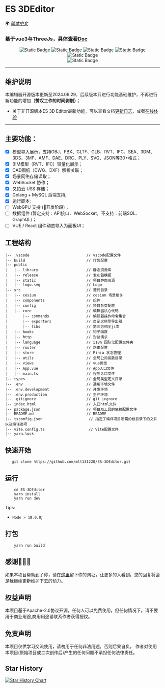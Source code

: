 # ES 3DEditor

🌍
*[简体中文](README.md)*

### 基于vue3与ThreeJs，具体查看[Doc](http://editor-doc.mhbdng.cn/)

<div style="text-align: center">

![Static Badge](https://img.shields.io/badge/Vue-3.3.4-green)
![Static Badge](https://img.shields.io/badge/NaiveUI-2.34.4-green)
![Static Badge](https://img.shields.io/badge/ThreeJS-r163-8732D7)
![Static Badge](https://img.shields.io/badge/Cesium-1.107.0-8732D7)
![Static Badge](https://img.shields.io/badge/UnoCSS-0.46.5-8732D7)
<br />
![Static Badge](https://img.shields.io/badge/license-MIT-blue)

</div>

***

## 维护说明
本编辑器开源版本更新至2024.06.29，后续版本只进行功能基础维护，不再进行新功能的增加<b>（赞叹工作的时间剥削）</b>；
* 关于非开源版本ES 3D Editor最新功能，可以查看文档[更新日志](http://editor-doc.mhbdng.cn/update/logs/)，或者[在线体验](https://editor.mhbdng.cn/)

***

## 主要功能：
- [x] 模型导入展示，支持OBJ、FBX、GLTF、GLB、RVT、IFC、SEA、3DM、3DS、3MF、AMF、DAE、DRC、PLY、SVG、JSON等30+格式；
- [x] BIM模型（RVT、IFC）轻量化展示；
- [x] CAD图纸（DWG、DXF）解析关联；
- [x] 场景网络存储读取；
- [x] WebSocket 协作；
- [x] 又拍云 USS 存储；
- [x] Golang + MySQL 后端支持;
- [x] 运行脚本;
- [ ] WebGPU 支持 (:tada:开发阶段)；
- [ ] 数据组件 (暂定支持：API接口、WebSocket，不支持：前端SQL、GraphQL)；
- [ ] VUE / React 组件动态导入为面板UI；

## 工程结构
```
|-- .vscode                          // vscode配置文件
|-- build                            // 打包配置
|-- public 
|   |-- library                      // 静态资源库
|   |-- release                      // 发布包模板         
|   |-- static                       // 项目静态资源
|   |-- logo.svg                     // Logo               
|-- src                              // 源码目录               
|   |-- cesium                       // cesium 场景相关
|   |-- components                   // 组件
|   |-- config                       // 项目各类配置
|   |-- core                         // 编辑器核心代码
|       |-- commands                 // 编辑器操作命令集合
|       |-- exporters                // 自定义模型导出器
|       |-- libs                     // 第三方相关js库
|   |-- hooks                        // 钩子函数
|   |-- http                         // 封装请求
|   |-- language                     // i18n 国际化配置文件夹
|   |-- router                       // 路由配置
|   |-- store                        // Pinia 状态管理
|   |-- utils                        // 全局公用函数目录    
|   |-- views                        // vue页面            
|   |-- App.vue                      // App入口文件
|   |-- main.ts                      // 程序入口文件 
|-- types                            // 全局类型定义目录 
|-- .env                             // 通用环境文件
|-- .env.development                 // 开发环境
|-- .env.production                  // 生产环境
|-- .gitignore                       // git ingnore
|-- index.html                       // 入口html文件
|-- package.json                     // 项目及工具的依赖配置文件
|-- README.md                        // README
|-- tsconfig.json                     // 指定了编译项目所需的根目录下的文件以及编译选项
|-- vite.config.ts                    // Vite配置文件
|-- yarn.lock                    
```

## 快速开始
```shell
   git clone https://github.com/mlt131220/ES-3DEditor.git
```

## 运行
```shell
    cd ES-3DEditor
    yarn install
    yarn run dev
```
Tips:
* `Node > 18.0.0`;

## 打包
```shell
    yarn run build
```

## 感谢🌹🌹🌹
如果本项目帮助到了你，请在[这里](https://github.com/mlt131220/ES-3DEditor/issues/2)留下你的网址，让更多的人看到。您的回复将会是我继续更新维护下去的动力。

## 权益声明
本项目基于Apache-2.0协议开源，任何人可以免费使用，但任何情况下，请不要用于商业用途,商用用途请联系作者获得授权。

## 免责声明
本项目仅供学习交流使用，请勿用于任何非法用途，否则后果自负。
作者对使用本项目(原始项目或二次创作后)产生的任何问题不承担任何法律责任。

## Star History
[![Star History Chart](https://api.star-history.com/svg?repos=mlt131220/ES-3DEditor&type=Date)](https://star-history.com/#mlt131220/ES-3DEditor&Date)